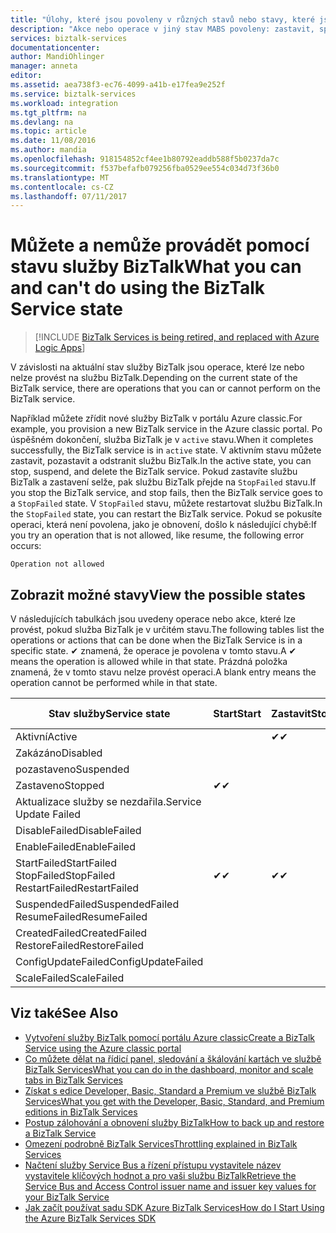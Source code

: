 ```yaml
---
title: "Úlohy, které jsou povoleny v různých stavů nebo stavy, které jsou ve službě BizTalk Services | Microsoft Docs"
description: "Akce nebo operace v jiný stav MABS povoleny: zastavit, spustit, restartovat, pozastavit, obnovit, odstranit, škálovat, aktualizace konfigurace a základní nahoru"
services: biztalk-services
documentationcenter: 
author: MandiOhlinger
manager: anneta
editor: 
ms.assetid: aea738f3-ec76-4099-a41b-e17fea9e252f
ms.service: biztalk-services
ms.workload: integration
ms.tgt_pltfrm: na
ms.devlang: na
ms.topic: article
ms.date: 11/08/2016
ms.author: mandia
ms.openlocfilehash: 918154852cf4ee1b80792eaddb588f5b0237da7c
ms.sourcegitcommit: f537befafb079256fba0529ee554c034d73f36b0
ms.translationtype: MT
ms.contentlocale: cs-CZ
ms.lasthandoff: 07/11/2017
---
```

# <a name="what-you-can-and-cant-do-using-the-biztalk-service-state"></a><span data-ttu-id="f397e-103">Můžete a nemůže provádět pomocí stavu služby BizTalk</span><span class="sxs-lookup"><span data-stu-id="f397e-103">What you can and can't do using the BizTalk Service state</span></span>

> [!INCLUDE [BizTalk Services is being retired, and replaced with Azure Logic Apps](../../includes/biztalk-services-retirement.md)]

<span data-ttu-id="f397e-104">V závislosti na aktuální stav služby BizTalk jsou operace, které lze nebo nelze provést na službu BizTalk.</span><span class="sxs-lookup"><span data-stu-id="f397e-104">Depending on the current state of the BizTalk service, there are operations that you can or cannot perform on the BizTalk service.</span></span>

<span data-ttu-id="f397e-105">Například můžete zřídit nové služby BizTalk v portálu Azure classic.</span><span class="sxs-lookup"><span data-stu-id="f397e-105">For example, you provision a new BizTalk service in the Azure classic portal.</span></span> <span data-ttu-id="f397e-106">Po úspěšném dokončení, služba BizTalk je v `active` stavu.</span><span class="sxs-lookup"><span data-stu-id="f397e-106">When it completes successfully, the BizTalk service is in `active` state.</span></span> <span data-ttu-id="f397e-107">V aktivním stavu můžete zastavit, pozastavit a odstranit službu BizTalk.</span><span class="sxs-lookup"><span data-stu-id="f397e-107">In the active state, you can stop, suspend, and delete the BizTalk service.</span></span> <span data-ttu-id="f397e-108">Pokud zastavíte službu BizTalk a zastavení selže, pak službu BizTalk přejde na `StopFailed` stavu.</span><span class="sxs-lookup"><span data-stu-id="f397e-108">If you stop the BizTalk service, and stop fails, then the BizTalk service goes to a `StopFailed` state.</span></span> <span data-ttu-id="f397e-109">V `StopFailed` stavu, můžete restartovat službu BizTalk.</span><span class="sxs-lookup"><span data-stu-id="f397e-109">In the `StopFailed` state, you can restart the BizTalk service.</span></span> <span data-ttu-id="f397e-110">Pokud se pokusíte operaci, která není povolena, jako je obnovení, došlo k následující chybě:</span><span class="sxs-lookup"><span data-stu-id="f397e-110">If you try an operation that is not allowed, like resume, the following error occurs:</span></span>

`Operation not allowed`

## <a name="view-the-possible-states"></a><span data-ttu-id="f397e-111">Zobrazit možné stavy</span><span class="sxs-lookup"><span data-stu-id="f397e-111">View the possible states</span></span>

<span data-ttu-id="f397e-112">V následujících tabulkách jsou uvedeny operace nebo akce, které lze provést, pokud služba BizTalk je v určitém stavu.</span><span class="sxs-lookup"><span data-stu-id="f397e-112">The following tables list the operations or actions that can be done when the BizTalk Service is in a specific state.</span></span> <span data-ttu-id="f397e-113">✔ znamená, že operace je povolena v tomto stavu.</span><span class="sxs-lookup"><span data-stu-id="f397e-113">A ✔ means the operation is allowed while in that state.</span></span> <span data-ttu-id="f397e-114">Prázdná položka znamená, že v tomto stavu nelze provést operaci.</span><span class="sxs-lookup"><span data-stu-id="f397e-114">A blank entry means the operation cannot be performed while in that state.</span></span>

| <span data-ttu-id="f397e-115">Stav služby</span><span class="sxs-lookup"><span data-stu-id="f397e-115">Service state</span></span> | <span data-ttu-id="f397e-116">Start</span><span class="sxs-lookup"><span data-stu-id="f397e-116">Start</span></span> | <span data-ttu-id="f397e-117">Zastavit</span><span class="sxs-lookup"><span data-stu-id="f397e-117">Stop</span></span> | <span data-ttu-id="f397e-118">Restartování</span><span class="sxs-lookup"><span data-stu-id="f397e-118">Restart</span></span> | <span data-ttu-id="f397e-119">Pozastavit</span><span class="sxs-lookup"><span data-stu-id="f397e-119">Suspend</span></span> | <span data-ttu-id="f397e-120">Obnovit</span><span class="sxs-lookup"><span data-stu-id="f397e-120">Resume</span></span> | <span data-ttu-id="f397e-121">Odstranění</span><span class="sxs-lookup"><span data-stu-id="f397e-121">Delete</span></span> | <span data-ttu-id="f397e-122">Měřítko</span><span class="sxs-lookup"><span data-stu-id="f397e-122">Scale</span></span> | <span data-ttu-id="f397e-123">Aktualizace</span><span class="sxs-lookup"><span data-stu-id="f397e-123">Update</span></span> <br/> <span data-ttu-id="f397e-124">Konfigurace</span><span class="sxs-lookup"><span data-stu-id="f397e-124">Configuration</span></span> | <span data-ttu-id="f397e-125">Zálohování</span><span class="sxs-lookup"><span data-stu-id="f397e-125">Backup</span></span> |
| --- | --- | --- | --- | --- | --- | --- |--- | --- | --- |
| <span data-ttu-id="f397e-126">Aktivní</span><span class="sxs-lookup"><span data-stu-id="f397e-126">Active</span></span> |  | <span data-ttu-id="f397e-127">✔</span><span class="sxs-lookup"><span data-stu-id="f397e-127">✔</span></span> | <span data-ttu-id="f397e-128">✔</span><span class="sxs-lookup"><span data-stu-id="f397e-128">✔</span></span> | <span data-ttu-id="f397e-129">✔</span><span class="sxs-lookup"><span data-stu-id="f397e-129">✔</span></span> |  | <span data-ttu-id="f397e-130">✔</span><span class="sxs-lookup"><span data-stu-id="f397e-130">✔</span></span> |<span data-ttu-id="f397e-131">✔</span><span class="sxs-lookup"><span data-stu-id="f397e-131">✔</span></span> |<span data-ttu-id="f397e-132">✔</span><span class="sxs-lookup"><span data-stu-id="f397e-132">✔</span></span> |<span data-ttu-id="f397e-133">✔</span><span class="sxs-lookup"><span data-stu-id="f397e-133">✔</span></span> |
| <span data-ttu-id="f397e-134">Zakázáno</span><span class="sxs-lookup"><span data-stu-id="f397e-134">Disabled</span></span> |  |  |  |  |  | <span data-ttu-id="f397e-135">✔</span><span class="sxs-lookup"><span data-stu-id="f397e-135">✔</span></span> | |  |  | 
| <span data-ttu-id="f397e-136">pozastaveno</span><span class="sxs-lookup"><span data-stu-id="f397e-136">Suspended</span></span> |  |  |  |  | <span data-ttu-id="f397e-137">✔</span><span class="sxs-lookup"><span data-stu-id="f397e-137">✔</span></span> | <span data-ttu-id="f397e-138">✔</span><span class="sxs-lookup"><span data-stu-id="f397e-138">✔</span></span> | |  | <span data-ttu-id="f397e-139">✔</span><span class="sxs-lookup"><span data-stu-id="f397e-139">✔</span></span> |
| <span data-ttu-id="f397e-140">Zastaveno</span><span class="sxs-lookup"><span data-stu-id="f397e-140">Stopped</span></span> | <span data-ttu-id="f397e-141">✔</span><span class="sxs-lookup"><span data-stu-id="f397e-141">✔</span></span> |  | <span data-ttu-id="f397e-142">✔</span><span class="sxs-lookup"><span data-stu-id="f397e-142">✔</span></span> |  |  | <span data-ttu-id="f397e-143">✔</span><span class="sxs-lookup"><span data-stu-id="f397e-143">✔</span></span> | |  | <span data-ttu-id="f397e-144">✔</span><span class="sxs-lookup"><span data-stu-id="f397e-144">✔</span></span> |
| <span data-ttu-id="f397e-145">Aktualizace služby se nezdařila.</span><span class="sxs-lookup"><span data-stu-id="f397e-145">Service Update Failed</span></span> |  |  |  |  |  | <span data-ttu-id="f397e-146">✔</span><span class="sxs-lookup"><span data-stu-id="f397e-146">✔</span></span> | |  |  | 
| <span data-ttu-id="f397e-147">DisableFailed</span><span class="sxs-lookup"><span data-stu-id="f397e-147">DisableFailed</span></span> |  |  |  |  |  | <span data-ttu-id="f397e-148">✔</span><span class="sxs-lookup"><span data-stu-id="f397e-148">✔</span></span> | |  |  | 
| <span data-ttu-id="f397e-149">EnableFailed</span><span class="sxs-lookup"><span data-stu-id="f397e-149">EnableFailed</span></span> |  |  |  |  |  | <span data-ttu-id="f397e-150">✔</span><span class="sxs-lookup"><span data-stu-id="f397e-150">✔</span></span> | |  |  | 
| <span data-ttu-id="f397e-151">StartFailed</span><span class="sxs-lookup"><span data-stu-id="f397e-151">StartFailed</span></span> <br/> <span data-ttu-id="f397e-152">StopFailed</span><span class="sxs-lookup"><span data-stu-id="f397e-152">StopFailed</span></span> <br/> <span data-ttu-id="f397e-153">RestartFailed</span><span class="sxs-lookup"><span data-stu-id="f397e-153">RestartFailed</span></span> | <span data-ttu-id="f397e-154">✔</span><span class="sxs-lookup"><span data-stu-id="f397e-154">✔</span></span> | <span data-ttu-id="f397e-155">✔</span><span class="sxs-lookup"><span data-stu-id="f397e-155">✔</span></span> | <span data-ttu-id="f397e-156">✔</span><span class="sxs-lookup"><span data-stu-id="f397e-156">✔</span></span> |  |  | <span data-ttu-id="f397e-157">✔</span><span class="sxs-lookup"><span data-stu-id="f397e-157">✔</span></span> | | <span data-ttu-id="f397e-158">✔</span><span class="sxs-lookup"><span data-stu-id="f397e-158">✔</span></span> | |
| <span data-ttu-id="f397e-159">SuspendedFailed</span><span class="sxs-lookup"><span data-stu-id="f397e-159">SuspendedFailed</span></span> <br/> <span data-ttu-id="f397e-160">ResumeFailed</span><span class="sxs-lookup"><span data-stu-id="f397e-160">ResumeFailed</span></span>|  |  |  | <span data-ttu-id="f397e-161">✔</span><span class="sxs-lookup"><span data-stu-id="f397e-161">✔</span></span> | <span data-ttu-id="f397e-162">✔</span><span class="sxs-lookup"><span data-stu-id="f397e-162">✔</span></span> | <span data-ttu-id="f397e-163">✔</span><span class="sxs-lookup"><span data-stu-id="f397e-163">✔</span></span> | |  |  | 
| <span data-ttu-id="f397e-164">CreatedFailed</span><span class="sxs-lookup"><span data-stu-id="f397e-164">CreatedFailed</span></span> <br/> <span data-ttu-id="f397e-165">RestoreFailed</span><span class="sxs-lookup"><span data-stu-id="f397e-165">RestoreFailed</span></span> |  |  |  |  |  | <span data-ttu-id="f397e-166">✔</span><span class="sxs-lookup"><span data-stu-id="f397e-166">✔</span></span> | |  |  | 
| <span data-ttu-id="f397e-167">ConfigUpdateFailed</span><span class="sxs-lookup"><span data-stu-id="f397e-167">ConfigUpdateFailed</span></span>  |  |  | <span data-ttu-id="f397e-168">✔</span><span class="sxs-lookup"><span data-stu-id="f397e-168">✔</span></span> |  |  | <span data-ttu-id="f397e-169">✔</span><span class="sxs-lookup"><span data-stu-id="f397e-169">✔</span></span> | |<span data-ttu-id="f397e-170">✔</span><span class="sxs-lookup"><span data-stu-id="f397e-170">✔</span></span> | |
| <span data-ttu-id="f397e-171">ScaleFailed</span><span class="sxs-lookup"><span data-stu-id="f397e-171">ScaleFailed</span></span> |  |  |  |  |  | <span data-ttu-id="f397e-172">✔</span><span class="sxs-lookup"><span data-stu-id="f397e-172">✔</span></span> |<span data-ttu-id="f397e-173">✔</span><span class="sxs-lookup"><span data-stu-id="f397e-173">✔</span></span> | |  |  | 



## <a name="see-also"></a><span data-ttu-id="f397e-174">Viz také</span><span class="sxs-lookup"><span data-stu-id="f397e-174">See Also</span></span>
* [<span data-ttu-id="f397e-175">Vytvoření služby BizTalk pomocí portálu Azure classic</span><span class="sxs-lookup"><span data-stu-id="f397e-175">Create a BizTalk Service using the Azure classic portal</span></span>](http://go.microsoft.com/fwlink/p/?LinkID=302280)<br/>
* [<span data-ttu-id="f397e-176">Co můžete dělat na řídicí panel, sledování a škálování kartách ve službě BizTalk Services</span><span class="sxs-lookup"><span data-stu-id="f397e-176">What you can do in the dashboard, monitor and scale tabs in BizTalk Services</span></span>](http://go.microsoft.com/fwlink/p/?LinkID=302281)<br/>
* [<span data-ttu-id="f397e-177">Získat s edice Developer, Basic, Standard a Premium ve službě BizTalk Services</span><span class="sxs-lookup"><span data-stu-id="f397e-177">What you get with the Developer, Basic, Standard, and Premium editions in BizTalk Services</span></span>](http://go.microsoft.com/fwlink/p/?LinkID=302279)<br/>
* [<span data-ttu-id="f397e-178">Postup zálohování a obnovení služby BizTalk</span><span class="sxs-lookup"><span data-stu-id="f397e-178">How to back up and restore a BizTalk Service</span></span>](http://go.microsoft.com/fwlink/p/?LinkID=329873)<br/>
* [<span data-ttu-id="f397e-179">Omezení podrobně BizTalk Services</span><span class="sxs-lookup"><span data-stu-id="f397e-179">Throttling explained in BizTalk Services</span></span>](http://go.microsoft.com/fwlink/p/?LinkID=302282)<br/>
* [<span data-ttu-id="f397e-180">Načtení služby Service Bus a řízení přístupu vystavitele název vystavitele klíčových hodnot a pro vaši službu BizTalk</span><span class="sxs-lookup"><span data-stu-id="f397e-180">Retrieve the Service Bus and Access Control issuer name and issuer key values for your BizTalk Service</span></span>](http://go.microsoft.com/fwlink/p/?LinkID=303941)<br/>
* [<span data-ttu-id="f397e-181">Jak začít používat sadu SDK Azure BizTalk Services</span><span class="sxs-lookup"><span data-stu-id="f397e-181">How do I Start Using the Azure BizTalk Services SDK</span></span>](http://go.microsoft.com/fwlink/p/?LinkID=302335)

